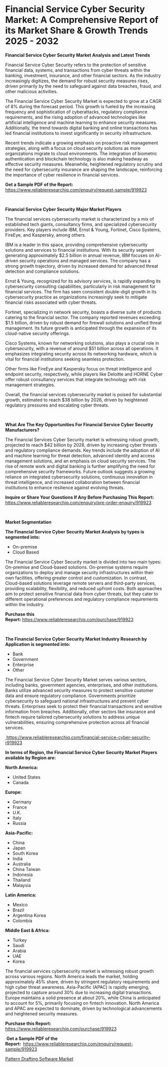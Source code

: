 <p><h1>Financial Service Cyber Security Market: A Comprehensive Report of its Market Share & Growth Trends 2025 - 2032</h1></p><p><strong>Financial Service Cyber Security Market Analysis and Latest Trends</strong></p>
<p><p>Financial Service Cyber Security refers to the protection of sensitive financial data, systems, and transactions from cyber threats within the banking, investment, insurance, and other financial sectors. As the industry increasingly digitizes, the demand for robust security measures rises, driven primarily by the need to safeguard against data breaches, fraud, and other malicious activities.</p><p>The Financial Service Cyber Security Market is expected to grow at a CAGR of 8% during the forecast period. This growth is fueled by the increasing frequency and sophistication of cyberattacks, regulatory compliance requirements, and the rising adoption of advanced technologies like artificial intelligence and machine learning to enhance security measures. Additionally, the trend towards digital banking and online transactions has led financial institutions to invest significantly in security infrastructure.</p><p>Recent trends indicate a growing emphasis on proactive risk management strategies, along with a focus on cloud security solutions as more organizations migrate to cloud environments. The integration of biometric authentication and blockchain technology is also making headway as effective security measures. Meanwhile, heightened regulatory scrutiny and the need for cybersecurity insurance are shaping the landscape, reinforcing the importance of cyber resilience in financial services.</p></p>
<p><strong>Get a Sample PDF of the Report:&nbsp;</strong> <a href="https://www.reliableresearchiq.com/enquiry/request-sample/919923?utm_campaign=2780&utm_medium=2&utm_source=Github&utm_content=ia&utm_term=06032025&utm_id=financial-service-cyber-security">https://www.reliableresearchiq.com/enquiry/request-sample/919923</a></p>
<p>&nbsp;</p>
<p><strong>Financial Service Cyber Security Major Market Players</strong></p>
<p><p>The financial services cybersecurity market is characterized by a mix of established tech giants, consultancy firms, and specialized cybersecurity providers. Key players include IBM, Ernst & Young, Fortinet, Cisco Systems, FireEye, and Kaspersky, among others.</p><p>IBM is a leader in this space, providing comprehensive cybersecurity solutions and services to financial institutions. With its security segment generating approximately $2.5 billion in annual revenue, IBM focuses on AI-driven security operations and managed services. The company has a strong growth trajectory, driven by increased demand for advanced threat detection and compliance solutions.</p><p>Ernst & Young, recognized for its advisory services, is rapidly expanding its cybersecurity consulting capabilities, particularly in risk management for financial services. The firm has seen consistent double-digit growth in its cybersecurity practice as organizations increasingly seek to mitigate financial risks associated with cyber threats.</p><p>Fortinet, specializing in network security, boasts a diverse suite of products catering to the financial sector. The company reported revenues exceeding $1.5 billion, driven by robust demand for firewall solutions and unified threat management. Its future growth is anticipated through the expansion of its cloud-native security offerings.</p><p>Cisco Systems, known for networking solutions, also plays a crucial role in cybersecurity, with a revenue of around $51 billion across all operations. It emphasizes integrating security across its networking hardware, which is vital for financial institutions seeking seamless protection.</p><p>Other firms like FireEye and Kaspersky focus on threat intelligence and endpoint security, respectively, while players like Deloitte and HORNE Cyber offer robust consultancy services that integrate technology with risk management strategies.</p><p>Overall, the financial services cybersecurity market is poised for substantial growth, estimated to reach $38 billion by 2026, driven by heightened regulatory pressures and escalating cyber threats.</p></p>
<p>&nbsp;</p>
<p><strong>What Are The Key Opportunities For Financial Service Cyber Security Manufacturers?</strong></p>
<p><p>The Financial Services Cyber Security market is witnessing robust growth, projected to reach $42 billion by 2028, driven by increasing cyber threats and regulatory compliance demands. Key trends include the adoption of AI and machine learning for threat detection, advanced identity and access management solutions, and an emphasis on cloud security services. The rise of remote work and digital banking is further amplifying the need for comprehensive security frameworks. Future outlook suggests a growing reliance on integrated cybersecurity solutions, continuous innovation in threat intelligence, and increased collaboration between financial institutions to enhance resilience against evolving threats.</p></p>
<p><strong>Inquire or Share Your Questions If Any Before Purchasing This Report:</strong> <a href="https://www.reliableresearchiq.com/enquiry/pre-order-enquiry/919923?utm_campaign=2780&utm_medium=2&utm_source=Github&utm_content=ia&utm_term=06032025&utm_id=financial-service-cyber-security">https://www.reliableresearchiq.com/enquiry/pre-order-enquiry/919923</a></p>
<p>&nbsp;</p>
<p><strong>Market Segmentation</strong></p>
<p><strong>The Financial Service Cyber Security Market Analysis by types is segmented into:</strong></p>
<p><ul><li>On-premise</li><li>Cloud Based</li></ul></p>
<p><p>The Financial Service Cyber Security market is divided into two main types: On-premise and Cloud-based solutions. On-premise systems require organizations to deploy and manage security infrastructures within their own facilities, offering greater control and customization. In contrast, Cloud-based solutions leverage remote servers and third-party services, providing scalability, flexibility, and reduced upfront costs. Both approaches aim to protect sensitive financial data from cyber threats, but they cater to different operational preferences and regulatory compliance requirements within the industry.</p></p>
<p><strong>Purchase this Report:&nbsp;</strong><a href="https://www.reliableresearchiq.com/purchase/919923?utm_campaign=2780&utm_medium=2&utm_source=Github&utm_content=ia&utm_term=06032025&utm_id=financial-service-cyber-security">https://www.reliableresearchiq.com/purchase/919923</a></p>
<p>&nbsp;</p>
<p><strong>The Financial Service Cyber Security Market Industry Research by Application is segmented into:</strong></p>
<p><ul><li>Bank</li><li>Government</li><li>Enterprise</li><li>Other</li></ul></p>
<p><p>The Financial Service Cyber Security Market serves various sectors, including banks, government agencies, enterprises, and other institutions. Banks utilize advanced security measures to protect sensitive customer data and ensure regulatory compliance. Governments prioritize cybersecurity to safeguard national infrastructures and prevent cyber threats. Enterprises seek to protect their financial transactions and sensitive information from breaches. Additionally, other sectors like insurance and fintech require tailored cybersecurity solutions to address unique vulnerabilities, ensuring comprehensive protection across all financial services.</p></p>
<p><a href="https://www.reliableresearchiq.com/financial-service-cyber-security-r919923?utm_campaign=2780&utm_medium=2&utm_source=Github&utm_content=ia&utm_term=06032025&utm_id=financial-service-cyber-security">&nbsp;https://www.reliableresearchiq.com/financial-service-cyber-security-r919923</a></p>
<p><strong>In terms of Region, the Financial Service Cyber Security Market Players available by Region are:</strong></p>
<p>
    <p> <strong> North America: </strong>
        <ul>
            <li>United States</li>
            <li>Canada</li>
        </ul>
        </p> 
    <p> <strong> Europe: </strong>
        <ul>
            <li>Germany</li>
            <li>France</li>
            <li>U.K.</li>
            <li>Italy</li>
            <li>Russia</li>
        </ul>
        </p> 
    <p> <strong> Asia-Pacific: </strong>
        <ul>
            <li>China</li>
            <li>Japan</li>
            <li>South Korea</li>
            <li>India</li>
            <li>Australia</li>
            <li>China Taiwan</li>
            <li>Indonesia</li>
            <li>Thailand</li>
            <li>Malaysia</li>
        </ul>
        </p> 
    <p> <strong> Latin America: </strong>
        <ul>
            <li>Mexico</li>
            <li>Brazil</li>
            <li>Argentina Korea</li>
            <li>Colombia</li>
        </ul>
        </p> 
    <p> <strong> Middle East & Africa: </strong>
        <ul>
            <li>Turkey</li>
            <li>Saudi</li>
            <li>Arabia</li>
            <li>UAE</li>
            <li>Korea</li>
        </ul>
    </p>
    </p>
<p><p>The financial services cybersecurity market is witnessing robust growth across various regions. North America leads the market, holding approximately 45% share, driven by stringent regulatory requirements and high cyber threat awareness. Asia-Pacific (APAC) is rapidly emerging, projected to capture around 30% due to increasing digital transactions. Europe maintains a solid presence at about 20%, while China is anticipated to account for 5%, primarily focusing on fintech innovation. North America and APAC are expected to dominate, driven by technological advancements and heightened security measures.</p></p>
<p><strong>Purchase this Report: </strong><a href="https://www.reliableresearchiq.com/purchase/919923?utm_campaign=2780&utm_medium=2&utm_source=Github&utm_content=ia&utm_term=06032025&utm_id=financial-service-cyber-security">https://www.reliableresearchiq.com/purchase/919923</a></p>
<p>&nbsp;<strong>Get a Sample PDF of the Report:&nbsp;&nbsp;</strong><a href="https://www.reliableresearchiq.com/enquiry/request-sample/919923?utm_campaign=2780&utm_medium=2&utm_source=Github&utm_content=ia&utm_term=06032025&utm_id=financial-service-cyber-security">https://www.reliableresearchiq.com/enquiry/request-sample/919923</a></p>
<p><strong></strong></p>
<p><p><a href="https://github.com/xanaanenkaly/Market-Research-Report-List-1/blob/main/pattern-drafting-software-market.md?utm_campaign=2780&utm_medium=2&utm_source=Github&utm_content=ia&utm_term=06032025&utm_id=financial-service-cyber-security">Pattern Drafting Software Market</a></p></p>